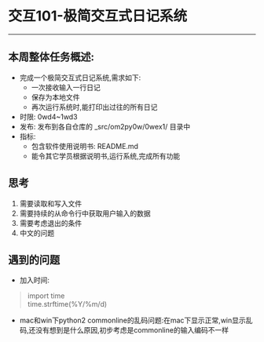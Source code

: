 # 交互101-极简交互式日记系统
-------------

## 本周整体任务概述:

* 完成一个极简交互式日记系统,需求如下:
    * 一次接收输入一行日记
    * 保存为本地文件
    * 再次运行系统时,能打印出过往的所有日记
* 时限: 0wd4~1wd3
* 发布: 发布到各自仓库的 _src/om2py0w/0wex1/ 目录中
* 指标:
    * 包含软件使用说明书: README.md
    * 能令其它学员根据说明书,运行系统,完成所有功能
    
## 思考
1. 需要读取和写入文件
2. 需要持续的从命令行中获取用户输入的数据
3. 需要考虑退出的条件
4. 中文的问题


## 遇到的问题
* 加入时间: 
 > import time  
 > time.strftime(%Y/%m/d)

* mac和win下python2 commonline的乱码问题:在mac下显示正常,win显示乱码,还没有想到是什么原因,初步考虑是commonline的输入编码不一样

